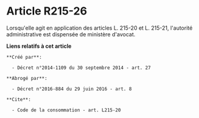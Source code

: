 # Article R215-26

Lorsqu'elle agit en application des articles L. 215-20 et L. 215-21, l'autorité administrative est dispensée de ministère
d'avocat.

**Liens relatifs à cet article**

	**Créé par**:

	  - Décret n°2014-1109 du 30 septembre 2014 - art. 27

	**Abrogé par**:

	  - Décret n°2016-884 du 29 juin 2016 - art. 8

	**Cite**:

	  - Code de la consommation - art. L215-20
